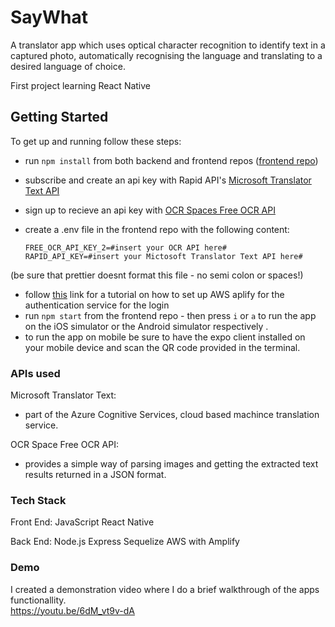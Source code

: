 # SayWhat 
A translator app which uses optical character recognition to identify text in a captured photo, automatically recognising the language and translating to a desired language of choice. 

First project learning React Native

## Getting Started
To get up and running follow these steps: 
* run `npm install` from both backend and frontend repos (<a href="" target="_blank" rel="noreferrer">frontend repo<a />) 
* subscribe and create an api key with Rapid API's <a href="https://rapidapi.com/microsoft-azure-org-microsoft-cognitive-services/api/microsoft-translator-text/" target="_blank" rel="noreferrer">Microsoft Translator Text API <a /> 
* sign up to recieve an api key with <a href="https://ocr.space/ocrapi" target="_blank" rel="noreferrer">OCR Spaces Free OCR API <a />
* create a .env file in the frontend repo with the following content:
  
      FREE_OCR_API_KEY_2=#insert your OCR API here#
      RAPID_API_KEY=#insert your Mictosoft Translator Text API here#

(be sure that prettier doesnt format this file - no semi colon or spaces!)
  
* follow <a href="" target="_blank" rel="noreferrer">this<a /> link for a tutorial on how to set up AWS aplify for the authentication service for the login
* run `npm start` from the frontend repo - then press `i` or `a` to run the app on the iOS simulator or the Android simulator respectively .
* to run the app on mobile be sure to have the expo client installed on your mobile device and scan the QR code provided in the terminal.

### APIs used
Microsoft Translator Text:
  * part of the Azure Cognitive Services, cloud based machince translation service.
  
 OCR Space Free OCR API:
  * provides a simple way of parsing images and getting the extracted text results returned in a JSON format.
  
  
### Tech Stack
Front End:
JavaScript
React Native

Back End:
Node.js
Express 
Sequelize
AWS with Amplify 

### Demo
I created a demonstration video where I do a brief walkthrough of the apps functionallity. <br />
https://youtu.be/6dM_vt9v-dA


